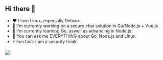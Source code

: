 ## Hi there 👋
- :heart: I love Linux, especially Debian.
- 🔭 I'm currently working on a secure chat solution in Go/Node.js + Vue.js 
- 🌱 I'm currently learning Go, aswell as advancing in Node.js.
- 💬 You can ask me EVERYTHING about Go, Node.js and Linux.
- ⚡ Fun fact:  I am a security freak.

![](https://komarev.com/ghpvc/?username=joan41868)


<!--
**joan41868/joan41868** is a ✨ _special_ ✨ repository because its `README.md` (this file) appears on your GitHub profile.

Here are some ideas to get you started:

- 🔭 I’m currently working on ...
- 🌱 I’m currently learning ...
- 👯 I’m looking to collaborate on ...
- 🤔 I’m looking for help with ...
- 💬 Ask me about ...
- 📫 How to reach me: ...
- 😄 Pronouns: ...
- ⚡ Fun fact: ...
-->
